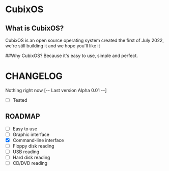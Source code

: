 # CubixOS
## What is CubixOS?
CubixOS is an open source operating system created the first of July 2022, we're still building it and we hope you'll like it

##Why CubixOS?
Because it's easy to use, simple and perfect.

# CHANGELOG
Nothing right now
[-- Last version Alpha 0.01 --]
- [ ] Tested

## ROADMAP
- [ ] Easy to use
- [ ] Graphic interface
- [x] Command-line interface
- [ ] Floppy disk reading
- [ ] USB reading
- [ ] Hard disk reading
- [ ] CD/DVD reading
